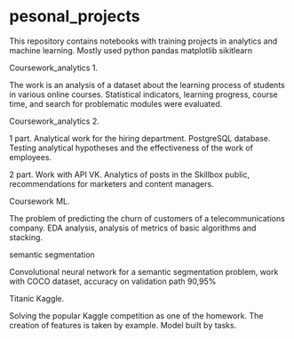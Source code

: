 # pesonal_projects
This repository contains notebooks with training projects in analytics and machine learning.
Mostly used python pandas matplotlib sikitlearn

Coursework_analytics 1. 

The work is an analysis of a dataset about the learning process of students in various online courses.
Statistical indicators, learning progress, course time, and search for problematic modules were evaluated.


Coursework_analytics 2.

1 part. Analytical work for the hiring department. PostgreSQL database. 
Testing analytical hypotheses and the effectiveness of the work of employees.

2 part. Work with API VK. Analytics of posts in the Skillbox public, recommendations for marketers and content managers.


Coursework ML.

The problem of predicting the churn of customers of a telecommunications company.
EDA аnalysis, analysis of metrics of basic algorithms and stacking. 


semantic segmentation

Convolutional neural network for a semantic segmentation problem, work with COCO dataset, accuracy on validation path 90,95%


Titanic Kaggle.

Solving the popular Kaggle competition as one of the homework. 
The creation of features is taken by example. Model built by tasks.
